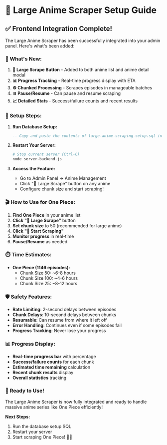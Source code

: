 # 🚀 Large Anime Scraper Setup Guide

## ✅ Frontend Integration Complete!

The Large Anime Scraper has been successfully integrated into your admin panel. Here's what's been added:

### 🎯 **What's New:**

1. **🚀 Large Scrape Button** - Added to both anime list and anime detail modal
2. **📊 Progress Tracking** - Real-time progress display with ETA
3. **⚙️ Chunked Processing** - Scrapes episodes in manageable batches
4. **⏸️ Pause/Resume** - Can pause and resume scraping
5. **📈 Detailed Stats** - Success/failure counts and recent results

### 🔧 **Setup Steps:**

1. **Run Database Setup:**
   ```sql
   -- Copy and paste the contents of large-anime-scraping-setup.sql into Supabase SQL Editor
   ```

2. **Restart Your Server:**
   ```bash
   # Stop current server (Ctrl+C)
   node server-backend.js
   ```

3. **Access the Feature:**
   - Go to Admin Panel → Anime Management
   - Click "🚀 Large Scrape" button on any anime
   - Configure chunk size and start scraping!

### 🎬 **How to Use for One Piece:**

1. **Find One Piece** in your anime list
2. **Click "🚀 Large Scrape"** button
3. **Set chunk size** to 50 (recommended for large anime)
4. **Click "🚀 Start Scraping"**
5. **Monitor progress** in real-time
6. **Pause/Resume** as needed

### ⏱️ **Time Estimates:**

- **One Piece (1146 episodes):**
  - Chunk Size 50: ~6-8 hours
  - Chunk Size 100: ~4-6 hours
  - Chunk Size 25: ~8-12 hours

### 🛡️ **Safety Features:**

- **Rate Limiting**: 2-second delays between episodes
- **Chunk Delays**: 10-second delays between chunks
- **Resumable**: Can resume from where it left off
- **Error Handling**: Continues even if some episodes fail
- **Progress Tracking**: Never lose your progress

### 📊 **Progress Display:**

- **Real-time progress bar** with percentage
- **Success/failure counts** for each chunk
- **Estimated time remaining** calculation
- **Recent chunk results** display
- **Overall statistics** tracking

### 🎉 **Ready to Use!**

The Large Anime Scraper is now fully integrated and ready to handle massive anime series like One Piece efficiently!

**Next Steps:**
1. Run the database setup SQL
2. Restart your server
3. Start scraping One Piece! 🏴‍☠️

